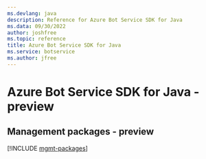```yaml
---
ms.devlang: java
description: Reference for Azure Bot Service SDK for Java
ms.data: 09/30/2022
author: joshfree
ms.topic: reference
title: Azure Bot Service SDK for Java
ms.service: botservice
ms.author: jfree
---
```

# Azure Bot Service SDK for Java - preview

## Management packages - preview
[!INCLUDE [mgmt-packages](bot-service-mgmt-index.md)]